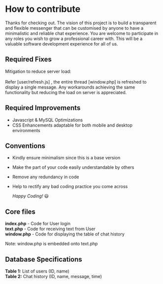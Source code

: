 <h1> How to contribute </h1>

Thanks for checking out. The vision of this project is to build a transparent and flexible messenger that can be customised by anyone to have a minimalistic and reliable chat experience. You are welcome to participate in any roles you wish to grow a professional career with. This will be a valuable software development experience for all of us.

<h2> Required Fixes </h2>
Mitigation to reduce server load: <br><br>
Refer [user/refresh.js] , the entire thread [window.php] is refreshed to display a single message. Any workarounds achieving the same functionality but reducing the load on server is appreciated. 

<h2> Required Improvements </h2>

* Javascript & MySQL Optimizations 
* CSS Enhancements adaptable for both mobile and desktop environments 

<h2> Conventions </h2>

* Kindly ensure minimalism since this is a base version 
* Make the part of your code easily understandable by others
* Remove any redundancy in code
* Help to rectify any bad coding practice you come across <br>

  *Happy Coding!* &#128515;

<h2> Core files </h2>

**index.php**  - Code for User login <br> 
**text.php**   - Code for receiving text from User <br>
**window.php** - Code for displaying the table of chat history <br>

Note: window.php is embedded onto text.php

<h2> Database Specifications </h2>

**Table 1:** List of users (ID, name) <br>
**Table 2:** Chat history  (ID, name, message, time) <br>
